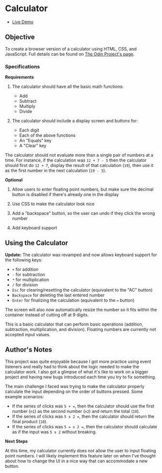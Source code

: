 # Calculator

* [Live Demo](https://ajwjung.github.io/calculator/)

## Objective

To create a browser version of a calculator using HTML, CSS, and JavaScript. Full details can be found on [The Odin Project's page](https://www.theodinproject.com/lessons/foundations-calculator).

### Specifications

**Requirements**

1. The calculator should have all the basic math functions:
    * Add
    * Subtract
    * Multiply
    * Divide

2. The calculator should include a display screen and buttons for:
    * Each digit
    * Each of the above functions
    * An "Equals" key
    * A "Clear" key

The calculator should not evaluate more than a single pair of numbers at a time. For instance, if the calculation was `12 + 7 - 5` then the calculator should first do `12 + 7`, display the result of that calculation (`19`), then use it as the first number in the next calculation (`19 - 5`).

**Optional**

1. Allow users to enter floating point numbers, but make sure the decimal button is disabled if there's already one in the display

2. Use CSS to make the calculator look nice

3. Add a "backspace" button, so the user can undo if they click the wrong number

4. Add keyboard support

## Using the Calculator

**Update:** The calculator was revamped and now allows keyboard support for the following keys:
- `+` for addition
- `-` for subtraction
- `*` for multiplication
- `/` for division
- `Esc` for clearing/resetting the calculator (equivalent to the "AC" button)
- `Backspace` for deleting the last entered number
- `Enter` for finalizing the calculation (equivalent to the `=` button)

The screen will also now automatically resize the number so it fits within the container instead of cutting off at 9 digits.

This is a basic calculator that can perform basic operations (addition, subtraction, multiplication, and division). Floating numbers are currently not accepted input values.

## Author's Notes

This project was quite enjoyable because I got more practice using event listeners and really had to think about the logic needed to make the calculator work. I also got a glimpse of what it's like to work on a bigger project and having new bugs introduced each time you try to fix something.

The main challenge I faced was trying to make the calculator properly calculate the input depending on the order of buttons pressed. Some example scenarios:
* If the series of clicks was `5 + =`, then the calculator should use the first number (`n1`) as the second number (`n2`) and return the total (`10`).
* If the series of clicks was `5 x 2 =`, then the calculator should return the final product (`10`). 
* If the series of clicks was `5 = x 2 =`, then the calculator should calculate as if the input was `5 x 2` without breaking.

**Next Steps**

At this time, my calculator currently does not allow the user to input floating point numbers. I will likely implement this feature later on when I've thought about how to change the UI in a nice way that can accommodate a new button.
